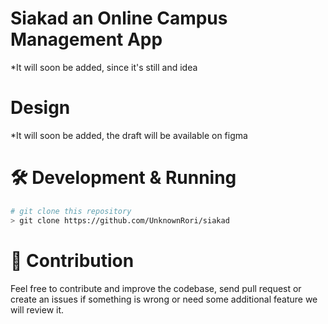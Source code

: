 # Siakad an Online Campus Management App

*It will soon be added, since it's still and idea

# Design

*It will soon be added, the draft will be available on figma

# 🛠️ Development & Running

```bash
# git clone this repository
> git clone https://github.com/UnknownRori/siakad
```

# 🌟 Contribution

Feel free to contribute and improve the codebase, send pull request or create an issues if something is wrong or need some additional feature we will review it.
